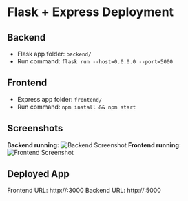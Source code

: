 # Flask + Express Deployment

## Backend
- Flask app folder: `backend/`
- Run command: `flask run --host=0.0.0.0 --port=5000`

## Frontend
- Express app folder: `frontend/`
- Run command: `npm install && npm start`

## Screenshots
**Backend running:** ![Backend Screenshot](url-to-backend-screenshot)
**Frontend running:** ![Frontend Screenshot](url-to-frontend-screenshot)

## Deployed App
Frontend URL: http://<your-public-ip>:3000
Backend URL: http://<your-public-ip>:5000
